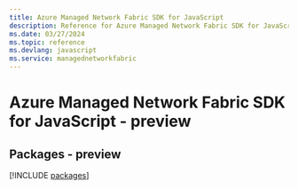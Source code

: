 ```yaml
---
title: Azure Managed Network Fabric SDK for JavaScript
description: Reference for Azure Managed Network Fabric SDK for JavaScript
ms.date: 03/27/2024
ms.topic: reference
ms.devlang: javascript
ms.service: managednetworkfabric
---
```

# Azure Managed Network Fabric SDK for JavaScript - preview
## Packages - preview
[!INCLUDE [packages](managed-network-fabric-index.md)]